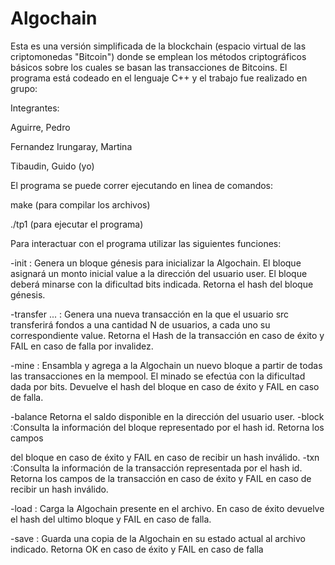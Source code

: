 # Algochain
Esta es una versión simplificada de la blockchain (espacio virtual de las criptomonedas "Bitcoin") donde se emplean los métodos criptográficos básicos sobre los cuales se basan las transacciones de Bitcoins.
El programa está codeado en el lenguaje C++ y el trabajo fue realizado en grupo:

Integrantes:

Aguirre, Pedro

Fernandez Irungaray, Martina

Tibaudin, Guido (yo)


El programa se puede correr ejecutando en linea de comandos:

make (para compilar los archivos)

./tp1 (para ejecutar el programa)


Para interactuar con el programa utilizar las siguientes funciones: 

  -init <user><value><bits>: Genera un bloque génesis para inicializar la Algochain. El bloque
asignará un monto inicial value a la dirección del usuario user. El bloque deberá minarse con la
dificultad bits indicada. Retorna el hash del bloque génesis.
  
  -transfer <src><dst1><value1>... <dstN><valueN>: Genera una nueva transacción en la
que el usuario src transferirá fondos a una cantidad N de usuarios, a cada uno su correspondiente
value. Retorna el Hash de la transacción en caso de éxito y FAIL en caso de falla por invalidez.
  
  -mine <bits>: Ensambla y agrega a la Algochain un nuevo bloque a partir de todas las
transacciones en la mempool. El minado se efectúa con la dificultad dada por bits. Devuelve
el hash del bloque en caso de éxito y FAIL en caso de falla.
  
  -balance <user> Retorna el saldo disponible en la dirección del usuario user.
  -block <id>:Consulta la información del bloque representado por el hash id. Retorna los campos
  
del bloque en caso de éxito y FAIL en caso de recibir un hash inválido.
  -txn <id>:Consulta la información de la transacción representada por el hash id. Retorna los
campos de la transacción en caso de éxito y FAIL en caso de recibir un hash inválido.
  
  -load <filename>: Carga la Algochain presente en el archivo. En caso de éxito devuelve el hash
del ultimo bloque y FAIL en caso de falla.
  
  -save <filename>: Guarda una copia de la Algochain en su estado actual al archivo indicado.
Retorna OK en caso de éxito y FAIL en caso de falla

